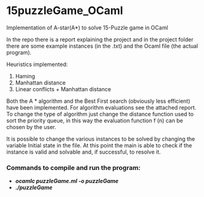 # 15puzzleGame_OCaml
Implementation of A-star(A*) to solve 15-Puzzle game in OCaml


In the repo there is a report explaining the project and in the project folder there are some example instances (in the .txt) and the Ocaml file (the actual program).

Heuristics implemented:
1. Haming
2. Manhattan distance
3. Linear conflicts + Manhattan distance

Both the A * algorithm and the Best First search (obviously less efficient) have been implemented.
For algorithm evaluations see the attached report.
To change the type of algorithm just change the distance function used to sort the priority queue, in this way the evaluation function f (n) can be chosen by the user.

It is possible to change the various instances to be solved by changing the variable Initial state in the file. At this point the main is able to check if the instance is valid and solvable and, if successful, to resolve it.

### Commands to compile and run the program:
* ***ocamlc puzzleGame.ml -o puzzleGame***
* ***./puzzleGame***